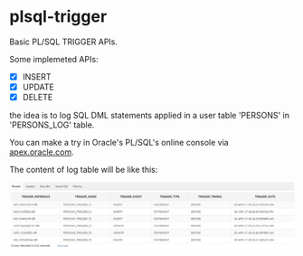 plsql-trigger
==========================

Basic PL/SQL TRIGGER APIs.

Some implemeted APIs: 

- [x] INSERT
- [x] UPDATE
- [x] DELETE

the idea is to log SQL DML statements applied in a user table 'PERSONS' in 'PERSONS_LOG' table.

You can make a try in Oracle's PL/SQL's online console via [apex.oracle.com](https://apex.oracle.com/pls/apex/).

The content of log table will be like this:

![alt text](https://github.com/FaroukBENGHARSSALLAH/plsql-trigger/blob/master/log-table-content.jpg "log table content")

